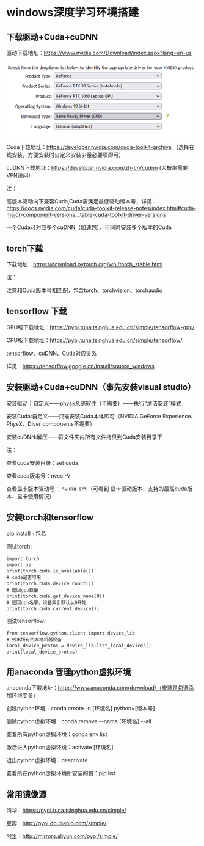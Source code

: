 # windows深度学习环境搭建

## 下载驱动+Cuda+cuDNN

驱动下载地址：https://www.nvidia.com/Download/index.aspx?lang=en-us

![驱动型号选择image](image/驱动型号选择.png)

Cuda下载地址：https://developer.nvidia.com/cuda-toolkit-archive （选择在线安装，方便安装时自定义安装少量必要项即可）

cuDNN下载地址：https://developer.nvidia.com/zh-cn/cudnn  (大概率需要VPN访问）

注：

高版本驱动向下兼容Cuda,Cuda需满足最低驱动版本号，详见：https://docs.nvidia.com/cuda/cuda-toolkit-release-notes/index.html#cuda-major-component-versions__table-cuda-toolkit-driver-versions

一个Cuda可对应多个cuDNN（加速包），可同时安装多个版本的Cuda

## torch下载

下载地址：https://download.pytorch.org/whl/torch_stable.html

注：

注意和Cuda版本号相匹配，包含torch、torchvision、torchaudio

## tensorflow 下载

GPU版下载地址：https://pypi.tuna.tsinghua.edu.cn/simple/tensorflow-gpu/

CPU版下载地址：https://pypi.tuna.tsinghua.edu.cn/simple/tensorflow/

tensorflow、cuDNN、Cuda对应关系

详见：https://tensorflow.google.cn/install/source_windows



## 安装驱动+Cuda+cuDNN（事先安装visual studio）

安装驱动：自定义——physx系统软件（不需要）——执行“清洁安装”模式

安装Cuda:自定义——只需安装Cuda本体即可（NVIDIA GeForce Experience、PhysX、Diver components不需要）

安装cuDNN:解压——将文件夹内所有文件拷贝到Cuda安装目录下

注：

查看cuda安装目录：set cuda 

查看cuda版本号：nvcc -V

查看显卡版本驱动号： nvidia-smi（可看到 显卡驱动版本、支持的最高cuda版本、显卡使用情况）

## 安装torch和tensorflow

pip install +包名

测试torch:

```
import torch
import os
print(torch.cuda.is_available())
# cuda是否可用
print(torch.cuda.device_count())
# 返回gpu数量
print(torch.cuda.get_device_name(0))
# 返回gpu名字，设备索引默认从0开始
print(torch.cuda.current_device())
```

测试tensorflow:

```
from tensorflow.python.client import device_lib
# 列出所有的本地机器设备
local_device_protos = device_lib.list_local_devices()
print(local_device_protos)
```



## 用anaconda 管理python虚拟环境

anaconda下载地址：https://www.anaconda.com/download/（安装是勾选添加环境变量）

创建python环境：conda create -n [环境名] python=[版本号]

删除python虚拟环境：conda remove --name [环境名] --all

查看所有python虚拟环境：conda env list

激活进入python虚拟环境：activate [环境名]

退出python虚拟环境：deactivate

查看所在python虚拟环境所安装的包：pip list



## 常用镜像源

清华：https://pypi.tuna.tsinghua.edu.cn/simple/

豆瓣：http://pypi.doubanio.com/simple/

阿里：http://mirrors.aliyun.com/pypi/simple/



